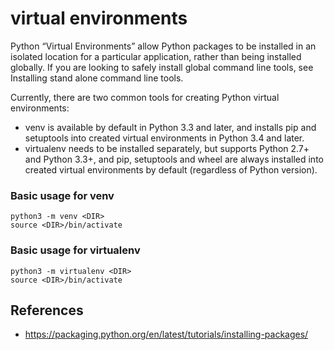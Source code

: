 # virtual environments

Python “Virtual Environments” allow Python packages to be installed in an isolated location for a particular application, rather than being installed globally. If you are looking to safely install global command line tools, see Installing stand alone command line tools.

Currently, there are two common tools for creating Python virtual environments:

- venv is available by default in Python 3.3 and later, and installs pip and setuptools into created virtual environments in Python 3.4 and later.
- virtualenv needs to be installed separately, but supports Python 2.7+ and Python 3.3+, and pip, setuptools and wheel are always installed into created virtual environments by default (regardless of Python version).

### Basic usage for venv

```
python3 -m venv <DIR>
source <DIR>/bin/activate
```

### Basic usage for virtualenv
```
python3 -m virtualenv <DIR>
source <DIR>/bin/activate
```

## References

- https://packaging.python.org/en/latest/tutorials/installing-packages/